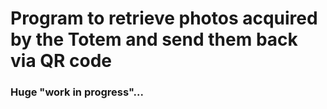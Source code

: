 # Program to retrieve photos acquired by the Totem and send them back via QR code
### Huge "work in progress"...

